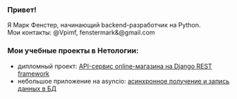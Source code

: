 ### Привет!
Я Марк Фенстер, начинающий backend-разработчик на Python.\
Мои контакты: @Vpimf, fenstermark&@gmail.com
### Мои учебные проекты в Нетологии:
- дипломный проект: [API-сервис online-магазина на Django REST framework](https://github.com/femarko/Netology_diplom_async)
- небольшое приложение на asyncio: [асинхронное получение и запись данных в БД](https://github.com/femarko/Event_loop_Asyncio_HW)
<!--
**femarko/femarko** is a ✨ _special_ ✨ repository because its `README.md` (this file) appears on your GitHub profile.

Here are some ideas to get you started:

- 🔭 I’m currently working on ...
- 🌱 I’m currently learning ...
- 👯 I’m looking to collaborate on ...
- 🤔 I’m looking for help with ...
- 💬 Ask me about ...
- 📫 How to reach me: ...
- 😄 Pronouns: ...
- ⚡ Fun fact: ...
-->
